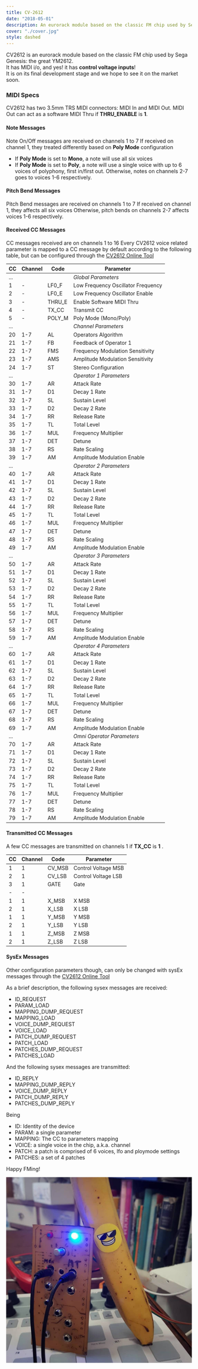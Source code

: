 ```yaml
---
title: CV-2612
date: "2018-05-01"
description: An eurorack module based on the classic FM chip used by Sega Genesis
cover: "./cover.jpg"
style: dashed
---
```



CV2612 is an eurorack module based on the classic FM chip used by Sega Genesis: the  great YM2612.  
It has MIDI i/o, and yes! it has **control voltage inputs**!  
It is on its final development stage and we hope to see it on the market soon.

### MIDI Specs

CV2612 has two 3.5mm TRS MIDI connectors: MIDI In and MIDI Out.
MIDI Out can act as a software MIDI Thru if **THRU_ENABLE** is **1**.

#### Note Messages

Note On/Off messages are received on channels 1 to 7
If received on channel 1, they treated differently based on **Poly Mode** configuration
  * If **Poly Mode** is set to **Mono**, a note will use all six voices
  * If **Poly Mode** is set to **Poly**, a note will use a single voice with up to 6 voices of polyphony, first in/first out.
Otherwise, notes on channels 2-7 goes to voices 1-6 respectively.

#### Pitch Bend Messages

Pitch Bend messages are received on channels 1 to 7
If received on channel 1, they affects all six voices
Otherwise, pitch bends on channels 2-7 affects voices 1-6 respectively.

#### Received CC Messages

CC messages received are on channels 1 to 16
Every CV2612 voice related parameter is mapped to a CC message by default according to the following table, but can be configured through the [CV2612 Online Tool](/cv2612)


| CC | Channel | Code      | Parameter                          |
|----|---------|-----------|------------------------------------|
|... |         |           |*Global Parameters*                 |
| 1  | -       | LF0_F     | Low Frequency Oscillator Frequency |
| 2  | -       | LF0_E     | Low Frequency Oscillator Enable    |
| 3  | -       | THRU_E    | Enable Software MIDI Thru          |
| 4  | -       | TX_CC     | Transmit CC                        |
| 5  | -       | POLY_M    | Poly Mode (Mono/Poly)              |
|... |         |           |*Channel Parameters*                |
| 20 | 1-7     | AL        | Operators Algorithm                |
| 21 | 1-7     | FB        | Feedback of Operator 1             |
| 22 | 1-7     | FMS       | Frequency Modulation Sensitivity   |
| 23 | 1-7     | AMS       | Amplitude Modulation Sensitivity   |
| 24 | 1-7     | ST        | Stereo Configuration               |
|... |         |           | *Operator 1 Parameters*            |
| 30 | 1-7     | AR        | Attack Rate                        |
| 31 | 1-7     | D1        | Decay 1 Rate                       |
| 32 | 1-7     | SL        | Sustain Level                      |
| 33 | 1-7     | D2        | Decay 2 Rate                       |
| 34 | 1-7     | RR        | Release Rate                       |
| 35 | 1-7     | TL        | Total Level                        |
| 36 | 1-7     | MUL       | Frequency Multiplier               |
| 37 | 1-7     | DET       | Detune                             |
| 38 | 1-7     | RS        | Rate Scaling                       |
| 39 | 1-7     | AM        | Amplitude Modulation Enable        |
|... |         |           | *Operator 2 Parameters*            |
| 40 | 1-7     | AR        | Attack Rate                        |
| 41 | 1-7     | D1        | Decay 1 Rate                       |
| 42 | 1-7     | SL        | Sustain Level                      |
| 43 | 1-7     | D2        | Decay 2 Rate                       |
| 44 | 1-7     | RR        | Release Rate                       |
| 45 | 1-7     | TL        | Total Level                        |
| 46 | 1-7     | MUL       | Frequency Multiplier               |
| 47 | 1-7     | DET       | Detune                             |
| 48 | 1-7     | RS        | Rate Scaling                       |
| 49 | 1-7     | AM        | Amplitude Modulation Enable        |
|... |         |           | *Operator 3 Parameters*            |
| 50 | 1-7     | AR        | Attack Rate                        |
| 51 | 1-7     | D1        | Decay 1 Rate                       |
| 52 | 1-7     | SL        | Sustain Level                      |
| 53 | 1-7     | D2        | Decay 2 Rate                       |
| 54 | 1-7     | RR        | Release Rate                       |
| 55 | 1-7     | TL        | Total Level                        |
| 56 | 1-7     | MUL       | Frequency Multiplier               |
| 57 | 1-7     | DET       | Detune                             |
| 58 | 1-7     | RS        | Rate Scaling                       |
| 59 | 1-7     | AM        | Amplitude Modulation Enable        |
|... |         |           | *Operator 4 Parameters*            |
| 60 | 1-7     | AR        | Attack Rate                        |
| 61 | 1-7     | D1        | Decay 1 Rate                       |
| 62 | 1-7     | SL        | Sustain Level                      |
| 63 | 1-7     | D2        | Decay 2 Rate                       |
| 64 | 1-7     | RR        | Release Rate                       |
| 65 | 1-7     | TL        | Total Level                        |
| 66 | 1-7     | MUL       | Frequency Multiplier               |
| 67 | 1-7     | DET       | Detune                             |
| 68 | 1-7     | RS        | Rate Scaling                       |
| 69 | 1-7     | AM        | Amplitude Modulation Enable        |
|... |         |           | *Omni Operator Parameters*         |
| 70 | 1-7     | AR        | Attack Rate                        |
| 71 | 1-7     | D1        | Decay 1 Rate                       |
| 72 | 1-7     | SL        | Sustain Level                      |
| 73 | 1-7     | D2        | Decay 2 Rate                       |
| 74 | 1-7     | RR        | Release Rate                       |
| 75 | 1-7     | TL        | Total Level                        |
| 76 | 1-7     | MUL       | Frequency Multiplier               |
| 77 | 1-7     | DET       | Detune                             |
| 78 | 1-7     | RS        | Rate Scaling                       |
| 79 | 1-7     | AM        | Amplitude Modulation Enable        |



#### Transmitted CC Messages

A few CC messages are transmitted on channels 1 if **TX_CC** is **1** .


| CC | Channel | Code      | Parameter                          |
|----|---------|-----------|------------------------------------|
| 1  | 1       | CV_MSB    | Control Voltage MSB                |
| 2  | 1       | CV_LSB    | Control Voltage LSB                |
| 3  | 1       | GATE      | Gate                               |
| -  | -       |           |                                    |
| 1  | 1       | X_MSB     | X MSB                              |
| 2  | 1       | X_LSB     | X LSB                              |
| 1  | 1       | Y_MSB     | Y MSB                              |
| 2  | 1       | Y_LSB     | Y LSB                              |
| 1  | 1       | Z_MSB     | Z MSB                              |
| 2  | 1       | Z_LSB     | Z LSB                              |




#### SysEx Messages

Other configuration parameters though, can only be changed with sysEx messages through the [CV2612 Online Tool](/cv2612)

As a brief description, the following sysex messages are received:
  * ID_REQUEST
  * PARAM_LOAD
  * MAPPING_DUMP_REQUEST
  * MAPPING_LOAD
  * VOICE_DUMP_REQUEST
  * VOICE_LOAD
  * PATCH_DUMP_REQUEST
  * PATCH_LOAD
  * PATCHES_DUMP_REQUEST
  * PATCHES_LOAD

And the following sysex messages are transmitted:
  * ID_REPLY
  * MAPPING_DUMP_REPLY
  * VOICE_DUMP_REPLY
  * PATCH_DUMP_REPLY
  * PATCHES_DUMP_REPLY

Being
  * ID: Identity of the device
  * PARAM: a single parameter
  * MAPPING: The CC to parameters mapping
  * VOICE: a single voice in the chip, a.k.a. channel
  * PATCH: a patch is comprised of 6 voices, lfo and ploymode  settings
  * PATCHES: a set of 4 patches


Happy FMing!

![](./banana.jpg)
